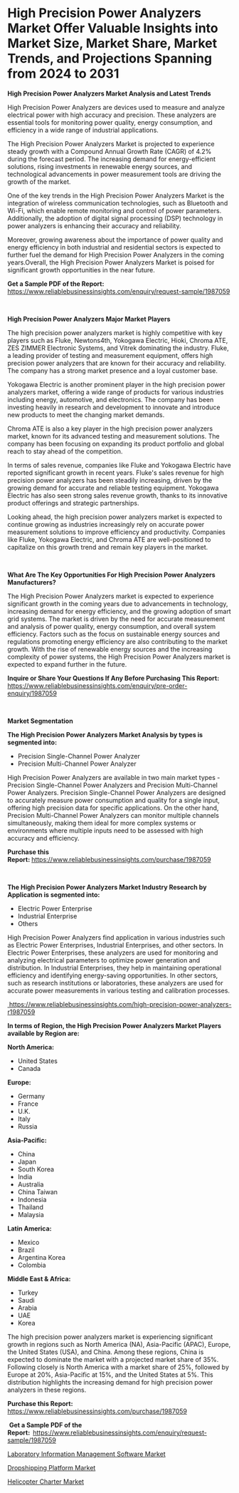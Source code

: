 <p><h1>High Precision Power Analyzers Market Offer Valuable Insights into Market Size, Market Share, Market Trends, and Projections Spanning from 2024 to 2031</h1></p><p><strong>High Precision Power Analyzers Market Analysis and Latest Trends</strong></p>
<p><p>High Precision Power Analyzers are devices used to measure and analyze electrical power with high accuracy and precision. These analyzers are essential tools for monitoring power quality, energy consumption, and efficiency in a wide range of industrial applications.</p><p>The High Precision Power Analyzers Market is projected to experience steady growth with a Compound Annual Growth Rate (CAGR) of 4.2% during the forecast period. The increasing demand for energy-efficient solutions, rising investments in renewable energy sources, and technological advancements in power measurement tools are driving the growth of the market.</p><p>One of the key trends in the High Precision Power Analyzers Market is the integration of wireless communication technologies, such as Bluetooth and Wi-Fi, which enable remote monitoring and control of power parameters. Additionally, the adoption of digital signal processing (DSP) technology in power analyzers is enhancing their accuracy and reliability.</p><p>Moreover, growing awareness about the importance of power quality and energy efficiency in both industrial and residential sectors is expected to further fuel the demand for High Precision Power Analyzers in the coming years.Overall, the High Precision Power Analyzers Market is poised for significant growth opportunities in the near future.</p></p>
<p><strong>Get a Sample PDF of the Report:&nbsp;</strong> <a href="https://www.reliablebusinessinsights.com/enquiry/request-sample/1987059">https://www.reliablebusinessinsights.com/enquiry/request-sample/1987059</a></p>
<p>&nbsp;</p>
<p><strong>High Precision Power Analyzers Major Market Players</strong></p>
<p><p>The high precision power analyzers market is highly competitive with key players such as Fluke, Newtons4th, Yokogawa Electric, Hioki, Chroma ATE, ZES ZIMMER Electronic Systems, and Vitrek dominating the industry. Fluke, a leading provider of testing and measurement equipment, offers high precision power analyzers that are known for their accuracy and reliability. The company has a strong market presence and a loyal customer base.</p><p>Yokogawa Electric is another prominent player in the high precision power analyzers market, offering a wide range of products for various industries including energy, automotive, and electronics. The company has been investing heavily in research and development to innovate and introduce new products to meet the changing market demands.</p><p>Chroma ATE is also a key player in the high precision power analyzers market, known for its advanced testing and measurement solutions. The company has been focusing on expanding its product portfolio and global reach to stay ahead of the competition.</p><p>In terms of sales revenue, companies like Fluke and Yokogawa Electric have reported significant growth in recent years. Fluke's sales revenue for high precision power analyzers has been steadily increasing, driven by the growing demand for accurate and reliable testing equipment. Yokogawa Electric has also seen strong sales revenue growth, thanks to its innovative product offerings and strategic partnerships.</p><p>Looking ahead, the high precision power analyzers market is expected to continue growing as industries increasingly rely on accurate power measurement solutions to improve efficiency and productivity. Companies like Fluke, Yokogawa Electric, and Chroma ATE are well-positioned to capitalize on this growth trend and remain key players in the market.</p></p>
<p>&nbsp;</p>
<p><strong>What Are The Key Opportunities For High Precision Power Analyzers Manufacturers?</strong></p>
<p><p>The High Precision Power Analyzers market is expected to experience significant growth in the coming years due to advancements in technology, increasing demand for energy efficiency, and the growing adoption of smart grid systems. The market is driven by the need for accurate measurement and analysis of power quality, energy consumption, and overall system efficiency. Factors such as the focus on sustainable energy sources and regulations promoting energy efficiency are also contributing to the market growth. With the rise of renewable energy sources and the increasing complexity of power systems, the High Precision Power Analyzers market is expected to expand further in the future.</p></p>
<p><strong>Inquire or Share Your Questions If Any Before Purchasing This Report:</strong> <a href="https://www.reliablebusinessinsights.com/enquiry/pre-order-enquiry/1987059">https://www.reliablebusinessinsights.com/enquiry/pre-order-enquiry/1987059</a></p>
<p>&nbsp;</p>
<p><strong>Market Segmentation</strong></p>
<p><strong>The High Precision Power Analyzers Market Analysis by types is segmented into:</strong></p>
<p><ul><li>Precision Single-Channel Power Analyzer</li><li>Precision Multi-Channel Power Analyzer</li></ul></p>
<p><p>High Precision Power Analyzers are available in two main market types - Precision Single-Channel Power Analyzers and Precision Multi-Channel Power Analyzers. Precision Single-Channel Power Analyzers are designed to accurately measure power consumption and quality for a single input, offering high precision data for specific applications. On the other hand, Precision Multi-Channel Power Analyzers can monitor multiple channels simultaneously, making them ideal for more complex systems or environments where multiple inputs need to be assessed with high accuracy and efficiency.</p></p>
<p><strong>Purchase this Report:&nbsp;</strong><a href="https://www.reliablebusinessinsights.com/purchase/1987059">https://www.reliablebusinessinsights.com/purchase/1987059</a></p>
<p>&nbsp;</p>
<p><strong>The High Precision Power Analyzers Market Industry Research by Application is segmented into:</strong></p>
<p><ul><li>Electric Power Enterprise</li><li>Industrial Enterprise</li><li>Others</li></ul></p>
<p><p>High Precision Power Analyzers find application in various industries such as Electric Power Enterprises, Industrial Enterprises, and other sectors. In Electric Power Enterprises, these analyzers are used for monitoring and analyzing electrical parameters to optimize power generation and distribution. In Industrial Enterprises, they help in maintaining operational efficiency and identifying energy-saving opportunities. In other sectors, such as research institutions or laboratories, these analyzers are used for accurate power measurements in various testing and calibration processes.</p></p>
<p><a href="https://www.reliablebusinessinsights.com/high-precision-power-analyzers-r1987059">&nbsp;https://www.reliablebusinessinsights.com/high-precision-power-analyzers-r1987059</a></p>
<p><strong>In terms of Region, the High Precision Power Analyzers Market Players available by Region are:</strong></p>
<p>
    <p> <strong> North America: </strong>
        <ul>
            <li>United States</li>
            <li>Canada</li>
        </ul>
        </p> 
    <p> <strong> Europe: </strong>
        <ul>
            <li>Germany</li>
            <li>France</li>
            <li>U.K.</li>
            <li>Italy</li>
            <li>Russia</li>
        </ul>
        </p> 
    <p> <strong> Asia-Pacific: </strong>
        <ul>
            <li>China</li>
            <li>Japan</li>
            <li>South Korea</li>
            <li>India</li>
            <li>Australia</li>
            <li>China Taiwan</li>
            <li>Indonesia</li>
            <li>Thailand</li>
            <li>Malaysia</li>
        </ul>
        </p> 
    <p> <strong> Latin America: </strong>
        <ul>
            <li>Mexico</li>
            <li>Brazil</li>
            <li>Argentina Korea</li>
            <li>Colombia</li>
        </ul>
        </p> 
    <p> <strong> Middle East & Africa: </strong>
        <ul>
            <li>Turkey</li>
            <li>Saudi</li>
            <li>Arabia</li>
            <li>UAE</li>
            <li>Korea</li>
        </ul>
    </p>
    </p>
<p><p>The high precision power analyzers market is experiencing significant growth in regions such as North America (NA), Asia-Pacific (APAC), Europe, the United States (USA), and China. Among these regions, China is expected to dominate the market with a projected market share of 35%. Following closely is North America with a market share of 25%, followed by Europe at 20%, Asia-Pacific at 15%, and the United States at 5%. This distribution highlights the increasing demand for high precision power analyzers in these regions.</p></p>
<p><strong>Purchase this Report: </strong><a href="https://www.reliablebusinessinsights.com/purchase/1987059">https://www.reliablebusinessinsights.com/purchase/1987059</a></p>
<p>&nbsp;<strong>Get a Sample PDF of the Report:&nbsp;&nbsp;</strong><a href="https://www.reliablebusinessinsights.com/enquiry/request-sample/1987059">https://www.reliablebusinessinsights.com/enquiry/request-sample/1987059</a></p>
<p><strong></strong></p>
<p><p><a href="https://www.linkedin.com/pulse/laboratory-information-management-software-market-furnishes-ekkze">Laboratory Information Management Software Market</a></p><p><a href="https://www.linkedin.com/pulse/dropshipping-platform-market-comprehensive-assessment-olkie">Dropshipping Platform Market</a></p><p><a href="https://www.linkedin.com/pulse/helicopter-charter-market-size-trends-complete-industry-aqpze">Helicopter Charter Market</a></p></p>